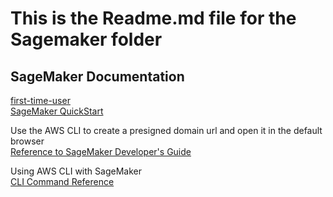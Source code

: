 # This is the Readme.md file for the Sagemaker folder  
## SageMaker Documentation  
[first-time-user](https://docs.aws.amazon.com/sagemaker/latest/dg/whatis.html#first-time-user)  
[SageMaker QuickStart](https://docs.aws.amazon.com/sagemaker/latest/dg/onboard-quick-start.html)

Use the AWS CLI to create a presigned domain url and open it in the default browser  
[Reference to SageMaker Developer's Guide](https://docs.aws.amazon.com/sagemaker/latest/dg/studio-updated-launch.html)  

Using AWS CLI with SageMaker  
[CLI Command Reference](https://awscli.amazonaws.com/v2/documentation/api/latest/reference/sagemaker/index.html)

